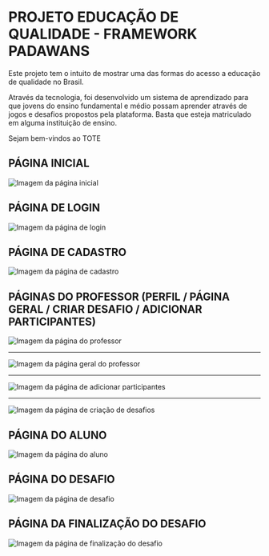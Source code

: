<h1> PROJETO EDUCAÇÃO DE QUALIDADE - FRAMEWORK PADAWANS </h1>


<p> Este projeto tem o intuito de mostrar uma das formas do acesso a educação de qualidade no Brasil.</p>
<p> Através da tecnologia, foi desenvolvido um sistema de aprendizado para que jovens do ensino fundamental e médio possam aprender através de jogos e
desafios propostos pela plataforma. Basta que esteja matriculado em alguma instituição de ensino.</p>
<p>Sejam bem-vindos ao TOTE</p>


## PÁGINA INICIAL

<img src="https://i.imgur.com/Fj8PzIF.png" alt="Imagem da página inicial">


## PÁGINA DE LOGIN

<img src="https://i.imgur.com/AS4FwLR.jpg" alt="Imagem da página de login">

## PÁGINA DE CADASTRO

<img src="https://i.imgur.com/nyipG9H.jpeg" alt="Imagem da página de cadastro">

## PÁGINAS DO PROFESSOR (PERFIL / PÁGINA GERAL / CRIAR DESAFIO / ADICIONAR PARTICIPANTES)

<img src="https://i.imgur.com/b7xMPkF.png" alt="Imagem da página do professor">
<hr>
<img src="https://i.imgur.com/cmhRLPk.png" alt="Imagem da página geral do professor">
<hr>
<img src="https://i.imgur.com/pWp4gd2.png" alt="Imagem da página de adicionar participantes">
<hr>
<img src="https://i.imgur.com/KNBmX6B.png" alt="Imagem da página de criação de desafios">

## PÁGINA DO ALUNO

<img src="https://i.imgur.com/j7G0iJo.png" alt="Imagem da página do aluno">

## PÁGINA DO DESAFIO

<img src="https://i.imgur.com/1w5cB9K.png" alt="Imagem da página de desafio">

## PÁGINA DA FINALIZAÇÃO DO DESAFIO

<img src="https://i.imgur.com/oL81xaJ.png" alt="Imagem da página de finalização do desafio">
